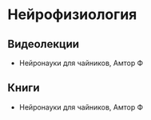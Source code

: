 # Нейрофизиология

## Видеолекции

* Нейронауки для чайников, Амтор Ф

## Книги

* Нейронауки для чайников, Амтор Ф

